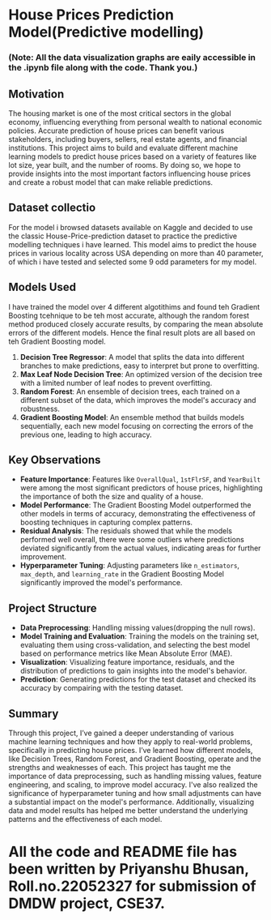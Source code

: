 # House Prices Prediction Model(Predictive modelling)

### (Note: All the data visualization graphs are eaily accessible in the .ipynb file along with the code. Thank you.)

## Motivation

The housing market is one of the most critical sectors in the global economy, influencing everything from personal wealth to national economic policies. Accurate prediction of house prices can benefit various stakeholders, including buyers, sellers, real estate agents, and financial institutions. This project aims to build and evaluate different machine learning models to predict house prices based on a variety of features like lot size, year built, and the number of rooms. By doing so, we hope to provide insights into the most important factors influencing house prices and create a robust model that can make reliable predictions.

## Dataset collectio

For the model i browsed datasets available on Kaggle and decided to use the classic House-Price-prediction dataset to practice the predictive modelling techniques i have learned. This model aims to predict the house prices in various locality across USA depending on more than 40 parameter, of which i have tested and selected some 9 odd parameters for my model. 

## Models Used
I have trained the model over 4 different algotithims and found teh Gradient Boosting tcehnique to be teh most accurate, although the random forest method produced closely accurate results, by comparing the mean absolute errors of the different models. Hence the final result plots are all based on teh Gradient Boosting model.

1. **Decision Tree Regressor**: A model that splits the data into different branches to make predictions, easy to interpret but prone to overfitting.
2. **Max Leaf Node Decision Tree**: An optimized version of the decision tree with a limited number of leaf nodes to prevent overfitting.
3. **Random Forest**: An ensemble of decision trees, each trained on a different subset of the data, which improves the model's accuracy and robustness.
4. **Gradient Boosting Model**: An ensemble method that builds models sequentially, each new model focusing on correcting the errors of the previous one, leading to high accuracy.

## Key Observations

- **Feature Importance**: Features like `OverallQual`, `1stFlrSF`, and `YearBuilt` were among the most significant predictors of house prices, highlighting the importance of both the size and quality of a house.
- **Model Performance**: The Gradient Boosting Model outperformed the other models in terms of accuracy, demonstrating the effectiveness of boosting techniques in capturing complex patterns.
- **Residual Analysis**: The residuals showed that while the models performed well overall, there were some outliers where predictions deviated significantly from the actual values, indicating areas for further improvement.
- **Hyperparameter Tuning**: Adjusting parameters like `n_estimators`, `max_depth`, and `learning_rate` in the Gradient Boosting Model significantly improved the model's performance.

## Project Structure

- **Data Preprocessing**: Handling missing values(dropping the null rows).
- **Model Training and Evaluation**: Training the models on the training set, evaluating them using cross-validation, and selecting the best model based on performance metrics like Mean Absolute Error (MAE).
- **Visualization**: Visualizing feature importance, residuals, and the distribution of predictions to gain insights into the model's behavior.
- **Prediction**: Generating predictions for the test dataset and checked its accuracy by compairing with the testing dataset.





## Summary

Through this project, I’ve gained a deeper understanding of various machine learning techniques and how they apply to real-world problems, specifically in predicting house prices. I’ve learned how different models, like Decision Trees, Random Forest, and Gradient Boosting, operate and the strengths and weaknesses of each. This project has taught me the importance of data preprocessing, such as handling missing values, feature engineering, and scaling, to improve model accuracy. I've also realized the significance of hyperparameter tuning and how small adjustments can have a substantial impact on the model's performance. Additionally, visualizing data and model results has helped me better understand the underlying patterns and the effectiveness of each model.








# All the code and README file has been written by Priyanshu Bhusan, Roll.no.22052327 for submission of DMDW project, CSE37.

